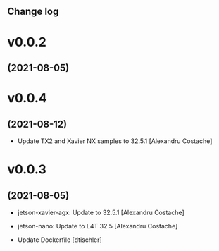Change log
-----------

# v0.0.2
## (2021-08-05)

# v0.0.4
## (2021-08-12)

* Update TX2 and Xavier NX samples to 32.5.1 [Alexandru Costache]

# v0.0.3
## (2021-08-05)

* jetson-xavier-agx: Update to 32.5.1 [Alexandru Costache]

* jetson-nano: Update to L4T 32.5 [Alexandru Costache]
* Update Dockerfile [dtischler]
